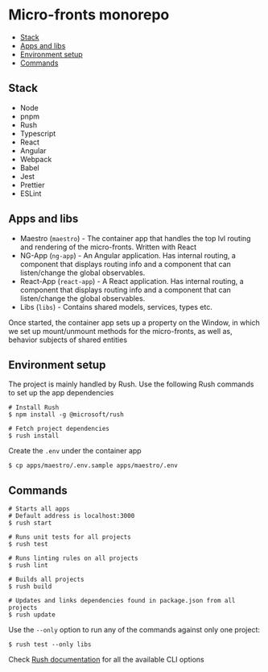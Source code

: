 # Micro-fronts monorepo

- [Stack](#stack)
- [Apps and libs](#apps-and-libs)
- [Environment setup](#environment-setup)
- [Commands](#commands)

## Stack

- Node
- pnpm
- Rush
- Typescript
- React
- Angular
- Webpack
- Babel
- Jest
- Prettier
- ESLint

## Apps and libs
- Maestro (`maestro`) - The container app that handles the top lvl routing and rendering of the micro-fronts. Written with React
- NG-App (`ng-app`) - An Angular application. Has internal routing, a component that displays routing info and a component that can listen/change the global observables.
- React-App (`react-app`) - A React application. Has internal routing, a component that displays routing info and a component that can listen/change the global observables.
- Libs (`libs`) - Contains shared models, services, types etc.

Once started, the container app sets up a property on the Window, in which we set up mount/unmount methods for the micro-fronts, as well as, behavior subjects of shared entities

## Environment setup
The project is mainly handled by Rush. Use the following Rush commands to set up the app dependencies
```shell
# Install Rush
$ npm install -g @microsoft/rush
```
```shell
# Fetch project dependencies
$ rush install
```
Create the `.env` under the container app
```shell
$ cp apps/maestro/.env.sample apps/maestro/.env
```

## Commands
```shell
# Starts all apps
# Default address is localhost:3000
$ rush start

# Runs unit tests for all projects
$ rush test

# Runs linting rules on all projects
$ rush lint

# Builds all projects
$ rush build

# Updates and links dependencies found in package.json from all projects
$ rush update
```
Use the `--only` option to run any of the commands against only one project:
```shell
$ rush test --only libs
```
Check [Rush documentation](https://rushjs.io/pages/advanced/api/) for all the available CLI options
